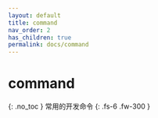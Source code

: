 ```yaml
---
layout: default
title: command
nav_order: 2
has_children: true
permalink: docs/command
---
```


# command
{: .no_toc }
常用的开发命令
{: .fs-6 .fw-300 }
